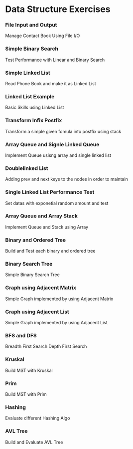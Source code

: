 # Data Structure Exercises

### File Input and Output

Manage Contact Book Using File I/O

### Simple Binary Search

Test Performance with Linear and Binary Search

### Simple Linked List

Read Phone Book and make it as Linked List

### Linked List Example

Basic Skills using Linked List

### Transform Infix Postfix

Transform a simple given fomula into postfix using stack

### Array Queue and Signle Linked Queue

Implement Queue usisng array and single linked list

### Doublelinked List

Adding prev and next keys to the nodes in order to maintain

### Single Linked List Performance Test

Set datas with exponetial random amount and test

### Array Queue and Array Stack

Implement Queue and Stack using Array

### Binary and Ordered Tree

Build and Test each binary and ordered tree

### Binary Search Tree

Simple Binary Search Tree

### Graph using Adjacent Matrix

Simple Graph implemented by using Adjacent Matrix

### Graph using Adjacent List

Simple Graph implemented by using Adjacent List

### BFS and DFS

Breadth First Search
Depth First Search

### Kruskal

Build MST with Kruskal

### Prim

Build MST with Prim

### Hashing

Evaluate different Hashing Algo

### AVL Tree

Build and Evaluate AVL Tree
